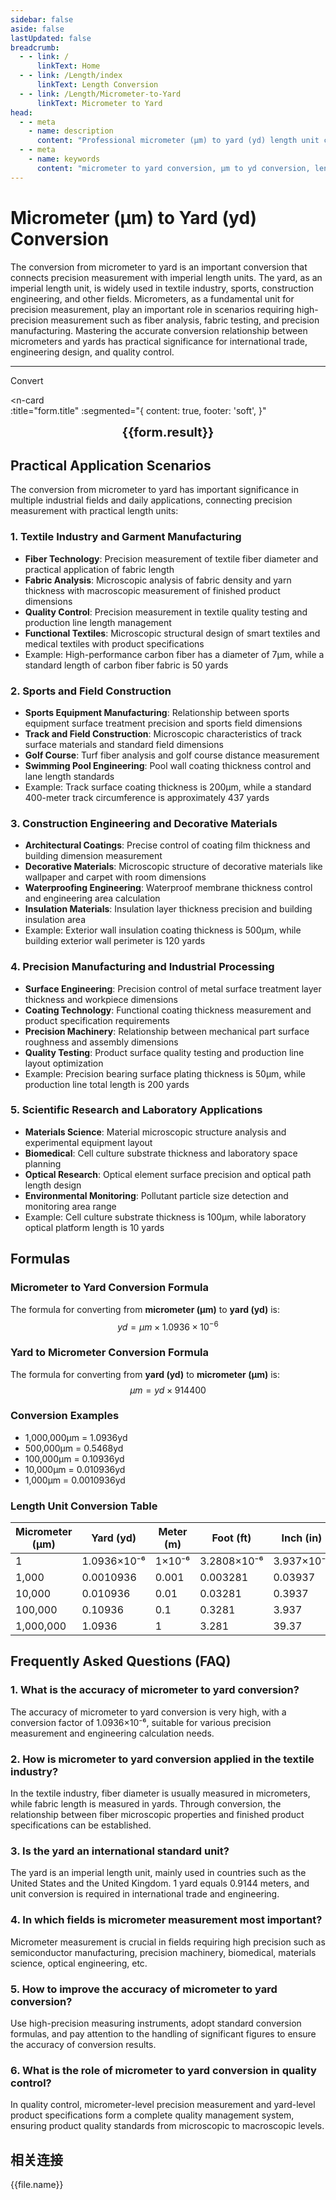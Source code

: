 ```yaml
---
sidebar: false
aside: false
lastUpdated: false
breadcrumb:
  - - link: /
      linkText: Home
  - - link: /Length/index
      linkText: Length Conversion
  - - link: /Length/Micrometer-to-Yard
      linkText: Micrometer to Yard
head:
  - - meta
    - name: description
      content: "Professional micrometer (μm) to yard (yd) length unit conversion tool and guide. Provides precise conversion formulas, practical application scenarios, and frequently asked questions, suitable for measurement needs in textile industry, sports, construction engineering, precision manufacturing, and other fields."
  - - meta
    - name: keywords
      content: "micrometer to yard conversion, μm to yd conversion, length unit conversion, yard converter, textile measurement, sports field, construction engineering, precision manufacturing, imperial units, metric conversion, fiber measurement, fabric analysis, sports field measurement, engineering measurement, quality control"
---
```

# Micrometer (μm) to Yard (yd) Conversion

The conversion from micrometer to yard is an important conversion that connects precision measurement with imperial length units. The yard, as an imperial length unit, is widely used in textile industry, sports, construction engineering, and other fields. Micrometers, as a fundamental unit for precision measurement, play an important role in scenarios requiring high-precision measurement such as fiber analysis, fabric testing, and precision manufacturing. Mastering the accurate conversion relationship between micrometers and yards has practical significance for international trade, engineering design, and quality control.

---
<script setup>
import { onMounted, reactive, inject, ref } from 'vue'
import { NButton, NForm, NFormItem, NInput, NInputNumber, NSelect, NCard, useMessage,NGrid ,NGi } from 'naive-ui'
import { defineClientComponent } from 'vitepress'
import { Length } from '../files';
const seoKey = ['unit converter','unit conversion','length unit converter','length unit conversion','dimension conversion','length unit conversion','length unit conversion table','micrometer','millimeter','millimeter','micrometer','micrometer','nanometer','meter and micrometer conversion','micrometer and centimeter conversion','one micrometer','micrometer and meter conversion','um unit','micrometer unit','µm','millimeter and micrometer conversion','what is micron unit','decimeter unit','micrometer and meter','how many millimeters in one micrometer','microns','um and mm conversion','how many micrometers in one millimeter','weimi','micrometer','mesh','micrometer symbol','μm and mm conversion','micrometer and millimeter conversion','millimeter and micrometer','micrometer unit','miu','what is m unit','what is um unit','what is μm unit','micrometer and millimeter','μm','um','micrometer symbol']
const convert = inject('convert')

const form = reactive({
  number: null,
  result: '',
  title:'Micrometer (μm) to Yard (yd) Conversion',
})

const convertHandler = () => {
  if (form.number !== null && !isNaN(form.number)) {
    const convertedValue = parseFloat(form.number) * 0.0000010936
    form.result = `${form.number}μm = ${convertedValue.toFixed(8)}yd`
  } else {
    form.result = 'Please enter a valid number.'
  }
}
</script>

<n-form size="large" :model="form">
  <n-form-item label="Micrometer (μm)">
    <n-input-number v-model:value="form.number" placeholder="Enter micrometers" style="width: 100%" />
  </n-form-item>
  <n-form-item>
    <n-button type="info" @click="convertHandler" block>Convert</n-button>
  </n-form-item>
</n-form>

<n-card  
  :title="form.title"
  :segmented="{
    content: true,
    footer: 'soft',
  }"
>
  <div  style="text-align:center;font-size:20px;">
    <strong>{{form.result}}</strong>
  </div>
    <template #footer>
    <div>
      <span v-for="item of seoKey">{{item}}，</span>
    </div>
  </template>
</n-card>

## Practical Application Scenarios

The conversion from micrometer to yard has important significance in multiple industrial fields and daily applications, connecting precision measurement with practical length units:

### 1. Textile Industry and Garment Manufacturing
- **Fiber Technology**: Precision measurement of textile fiber diameter and practical application of fabric length
- **Fabric Analysis**: Microscopic analysis of fabric density and yarn thickness with macroscopic measurement of finished product dimensions
- **Quality Control**: Precision measurement in textile quality testing and production line length management
- **Functional Textiles**: Microscopic structural design of smart textiles and medical textiles with product specifications
- Example: High-performance carbon fiber has a diameter of 7μm, while a standard length of carbon fiber fabric is 50 yards

### 2. Sports and Field Construction
- **Sports Equipment Manufacturing**: Relationship between sports equipment surface treatment precision and sports field dimensions
- **Track and Field Construction**: Microscopic characteristics of track surface materials and standard field dimensions
- **Golf Course**: Turf fiber analysis and golf course distance measurement
- **Swimming Pool Engineering**: Pool wall coating thickness control and lane length standards
- Example: Track surface coating thickness is 200μm, while a standard 400-meter track circumference is approximately 437 yards

### 3. Construction Engineering and Decorative Materials
- **Architectural Coatings**: Precise control of coating film thickness and building dimension measurement
- **Decorative Materials**: Microscopic structure of decorative materials like wallpaper and carpet with room dimensions
- **Waterproofing Engineering**: Waterproof membrane thickness control and engineering area calculation
- **Insulation Materials**: Insulation layer thickness precision and building insulation area
- Example: Exterior wall insulation coating thickness is 500μm, while building exterior wall perimeter is 120 yards

### 4. Precision Manufacturing and Industrial Processing
- **Surface Engineering**: Precision control of metal surface treatment layer thickness and workpiece dimensions
- **Coating Technology**: Functional coating thickness measurement and product specification requirements
- **Precision Machinery**: Relationship between mechanical part surface roughness and assembly dimensions
- **Quality Testing**: Product surface quality testing and production line layout optimization
- Example: Precision bearing surface plating thickness is 50μm, while production line total length is 200 yards

### 5. Scientific Research and Laboratory Applications
- **Materials Science**: Material microscopic structure analysis and experimental equipment layout
- **Biomedical**: Cell culture substrate thickness and laboratory space planning
- **Optical Research**: Optical element surface precision and optical path length design
- **Environmental Monitoring**: Pollutant particle size detection and monitoring area range
- Example: Cell culture substrate thickness is 100μm, while laboratory optical platform length is 10 yards

## Formulas

### Micrometer to Yard Conversion Formula
The formula for converting from **micrometer (μm)** to **yard (yd)** is:
$$ yd = μm \times 1.0936 \times 10^{-6} $$

### Yard to Micrometer Conversion Formula
The formula for converting from **yard (yd)** to **micrometer (μm)** is:
$$ μm = yd \times 914400 $$

### Conversion Examples
- 1,000,000μm = 1.0936yd
- 500,000μm = 0.5468yd
- 100,000μm = 0.10936yd
- 10,000μm = 0.010936yd
- 1,000μm = 0.0010936yd

### Length Unit Conversion Table
| Micrometer (μm) | Yard (yd) | Meter (m) | Foot (ft) | Inch (in) |
|-----------------|-----------|-----------|-----------|----------|
| 1 | 1.0936×10⁻⁶ | 1×10⁻⁶ | 3.2808×10⁻⁶ | 3.937×10⁻⁵ |
| 1,000 | 0.0010936 | 0.001 | 0.003281 | 0.03937 |
| 10,000 | 0.010936 | 0.01 | 0.03281 | 0.3937 |
| 100,000 | 0.10936 | 0.1 | 0.3281 | 3.937 |
| 1,000,000 | 1.0936 | 1 | 3.281 | 39.37 |

## Frequently Asked Questions (FAQ)

### 1. What is the accuracy of micrometer to yard conversion?
The accuracy of micrometer to yard conversion is very high, with a conversion factor of 1.0936×10⁻⁶, suitable for various precision measurement and engineering calculation needs.

### 2. How is micrometer to yard conversion applied in the textile industry?
In the textile industry, fiber diameter is usually measured in micrometers, while fabric length is measured in yards. Through conversion, the relationship between fiber microscopic properties and finished product specifications can be established.

### 3. Is the yard an international standard unit?
The yard is an imperial length unit, mainly used in countries such as the United States and the United Kingdom. 1 yard equals 0.9144 meters, and unit conversion is required in international trade and engineering.

### 4. In which fields is micrometer measurement most important?
Micrometer measurement is crucial in fields requiring high precision such as semiconductor manufacturing, precision machinery, biomedical, materials science, optical engineering, etc.

### 5. How to improve the accuracy of micrometer to yard conversion?
Use high-precision measuring instruments, adopt standard conversion formulas, and pay attention to the handling of significant figures to ensure the accuracy of conversion results.

### 6. What is the role of micrometer to yard conversion in quality control?
In quality control, micrometer-level precision measurement and yard-level product specifications form a complete quality management system, ensuring product quality standards from microscopic to macroscopic levels.

## 相关连接
<n-grid x-gap="12" :cols="2">
  <n-gi v-for="(file, index) in Length" :key="index">
    <n-button
      text
      tag="a"
      :href="file.path"
      type="info"
    >
      {{file.name}}
    </n-button>
  </n-gi>
</n-grid>
